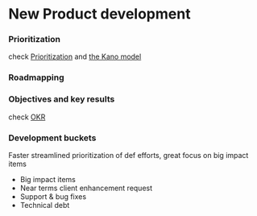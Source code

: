 # New Product development

### Prioritization

check [Prioritization](../prioritisation.md) and [the Kano model](../the-kano-model.md)

### Roadmapping

### Objectives and key results

check [OKR](../../development-methodology/objective-and-key-results-okr.md)

### Development buckets

Faster streamlined prioritization of def efforts, great focus on big impact items

* Big impact items
* Near terms client enhancement request
* Support & bug fixes
* Technical debt



